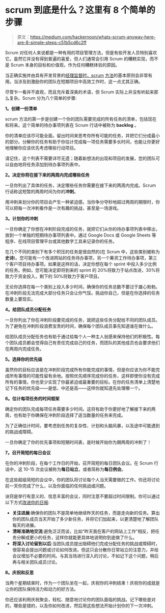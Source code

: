 # scrum 到底是什么？这里有 8 个简单的步骤

> 原文：<https://medium.com/hackernoon/whats-scrum-anyway-here-are-8-simple-steps-c51b5cd6c2ff>

Scrum 对任何人来说都是一种有用的项目管理方法，但是有些开发人员特别喜欢它。虽然它并没有得到普遍的喜爱，但人们通常会引用 Scrum 的糟糕实现，而不是 Scrum 本身的目标和价值观，作为任何糟糕体验的原因。

当正确实施并由具有开发背景的[经理监督时，scrum](https://simpleprogrammer.com/agile-is-dead-code-review/) [方法](https://hackernoon.com/tagged/methodology)的基本原则会非常有用。当涉及到激励你的团队在短期项目中高效工作时，这一点尤其正确。

尽管乍一看并不直观，而且充斥着深奥的术语，但 Scrum 实际上并没有听起来那么复杂。Scrum 分为八个简单的步骤:

**1。创建一份清单**

scrum 方法的第一步是创建一个你的团队需要完成的所有任务的清单，包括现在和将来。这个简单的待办事项列表在 Scrum 行话中被称为 **backlog** 。

你的清单应该尽可能全面。留出时间来思考你所有可能的任务，并把它们分成最小的部分。分解你的任务有助于你估计完成每一项任务需要多长时间，也能让你更好地理解你应该优先考虑哪些行动项目。

请记住，这个列表不需要详尽无遗；随着新想法的出现和项目的发展，您的团队可以自由地将任务添加到待办事项列表中。

**2。决定你将在接下来的两周内完成哪些任务**

一旦你列出了具体的任务，决定哪些任务你需要在接下来的两周内完成。Scrum 行话称这短暂的两周时间为你的**冲刺**。

用冲刺来划分你的项目会产生一种紧迫感。当你争分夺秒地超过两周的期限时，你可以把每一次冲刺看作是一次有趣的挑战，甚至是一场游戏。

**3。计划你的冲刺**

一旦你确定了你想在冲刺阶段完成的任务，就把它们从你的待办事项列表中移出，放到一个单独的短期待办事项列表中。通过 Google Docs 或 Google Sheets 等程序、在线项目管理平台或其他数字工具来记录你的任务。

在几个不同的类别下有多个积压的任务是很自然的(在 Scrum 中，这些类别被称为**史诗**)。您可能有一个改进网站的任务待办事项，另一个筹资工作待办事项，第三个客户项目待办事项。如果是这样的话，决定你想在每个 sprint 中投入多少比例的任务。例如，您可能决定即将到来的 sprint 的 20%将致力于站点改进，30%将致力于资金投入，剩下的 50%将致力于客户项目。

无论你选择在每一个类别上投入多少时间，确保你的任务总数不要过于雄心勃勃。在冲刺阶段无法完成大部分任务只会让你气馁。挑战你自己，但是在你选择的任务数量上要现实。

**4。给团队成员分配任务**

一旦你列出了你在冲刺阶段要完成的任务，就把这些任务分配给不同的团队成员。为了避免在冲刺阶段浪费宝贵的时间，确保每个团队成员事先知道谁在做什么。

给团队成员分配任务也有助于通过给每个人一种主人翁感来保持他们的积极性。每个团队成员都会觉得自己有责任完成自己的任务，而团队的其他成员也会要求他们在两周内完成任务。

**5。选择你的优先级**

虽然你的目标应该是在冲刺阶段完成所有你能完成的事情，但是你应该为你不能完成所有事情的可能性留有余地。按照优先顺序完成你的任务，这样即使你没有完成所有的事情，你也至少实现了你最紧迫或最重要的目标。在你的任务清单上清楚地记下任务的优先级——是低、中还是高——这样你就知道先处理哪一个。

**6。估计每项任务的时间框架**

确定你的团队完成每项任务需要多少时间。这将有助于你更好地了解接下来的两周，也有助于你确保在冲刺阶段选择了适当数量的任务来完成。

为了正确估计时间，要考虑到任务的复杂性、计划和头脑风暴，以及途中可能遇到的挑战或障碍。

一旦你确定了你的优先事项和短期时间表，是时候开始你为期两周的冲刺了！

**7。召开简短的每日会议**

在你的冲刺阶段，在每个工作日的开始，召开简短的每日团队会议。在 Scrum 行话中，这 10-15 次会议被称为**每日站立**，或者简称为**每日例会**。

在这些超级简短的会议中，你的团队将讨论每个人当天需要做的工作。你还将讨论前一天你完成了什么，以及你面临的任何挑战或问题。

诀窍是举行有意义的、信息丰富的会议，同时注意不要超过时间限制。你可以通过以下方式[改进你的日报](https://monday.com/blog/4-ways-boost-scrum-teams-daily-stand-meetings/):

*   **关注进展**:确保你的团队不是简单地继续昨天的任务，而是走向新的任务。算出你的团队成员当天开始了多少新任务，并将它们加起来，以更清楚地了解团队每天的进展。
*   **清晰准确地交流**:避免泛泛而谈，比如“昨天我在客户的网站上工作”相反，把任务分解成更小的任务，这样你就能更具体地说明你到底做了什么。
*   **将深入讨论留到以后**:当团队成员提出阻碍他们完成分配任务的挑战或障碍时，很容易会提出问题或讨论如何改进。但这只会分散你日常站立的注意力，并给会议增加不必要的时间。与其当场进行深入的讨论，不如记下这个问题，稍后再与相关团队成员讨论。

**8。庆祝和反思**

当两个星期结束时，作为一个团队坐在一起，庆祝你的冲刺结束！庆祝你的成就是让你的团队保持活力和动力的好方法。

你还应该利用庆祝聚会，轻松、随意地讨论你的团队面临的挑战。记下哪些是对的，哪些是错的，以及你如何改进，然后用这些想法开始计划你的下一次冲刺。